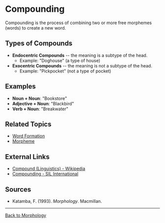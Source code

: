 # Compounding

Compounding is the process of combining two or more free morphemes (words) to create a new word.

## Types of Compounds

- **Endocentric Compounds** -- the meaning is a subtype of the head.
  - Example: "Doghouse" (a type of house)
- **Exocentric Compounds** -- the meaning is not a subtype of the head.
  - Example: "Pickpocket" (not a type of pocket)

## Examples

- **Noun + Noun**: "Bookstore"
- **Adjective + Noun**: "Blackbird"
- **Verb + Noun**: "Breakwater"

## Related Topics

- [Word Formation](Word-Formation.md)
- [Morpheme](Morpheme.md)

## External Links

- [Compound (Linguistics) - Wikipedia](https://en.wikipedia.org/wiki/Compound_(linguistics))
- [Compounding - SIL International](https://glossary.sil.org/term/compound-word)

## Sources

- Katamba, F. (1993). *Morphology*. Macmillan.

---

[Back to Morphology](../README.md)
